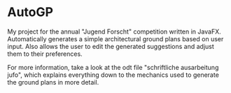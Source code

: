 # AutoGP

My project for the annual "Jugend Forscht" competition written in JavaFX. 
Automatically generates a simple architectural ground plans based on user input. 
Also allows the user to edit the generated suggestions and adjust them to their preferences.

For more information, take a look at the odt file "schriftliche ausarbeitung jufo", which explains everything
down to the mechanics used to generate the ground plans in more detail.

